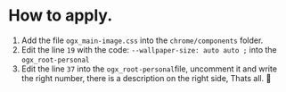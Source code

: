 # How to apply.
<ol>
  <li>Add the file <code>ogx_main-image.css</code> into the <code>chrome/components</code> folder.</li>
  <li>Edit the line <code>19</code> with the code: <code>--wallpaper-size: auto auto ;</code> into the <code>ogx_root-personal</code></li>
  <li> Edit the line <code>37</code> into the <code>ogx_root-personal</code>file, uncomment it and write the right number, 
  there is a description on the right side, Thats all. 💙</li>
</ol>
